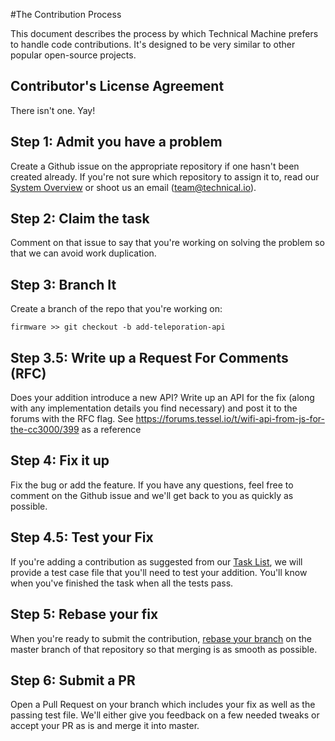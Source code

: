 #The Contribution Process

This document describes the process by which Technical Machine prefers to handle code contributions. It's designed to be very similar to other popular open-source projects.

## Contributor's License Agreement

There isn't one. Yay!

## Step 1: Admit you have a problem

Create a Github issue on the appropriate repository if one hasn't been created already. If you're not sure which repository to assign it to, read our [System Overview](./system-overview.md) or shoot us an email (team@technical.io).

## Step 2: Claim the task

Comment on that issue to say that you're working on solving the problem so that we can avoid work duplication.

## Step 3: Branch It

Create a branch of the repo that you're working on:

```
firmware >> git checkout -b add-teleporation-api
```

## Step 3.5: Write up a Request For Comments (RFC)
Does your addition introduce a new API? Write up an API for the fix (along with any implementation details you find necessary) and post it to the forums with the RFC flag. See https://forums.tessel.io/t/wifi-api-from-js-for-the-cc3000/399 as a reference

## Step 4: Fix it up

Fix the bug or add the feature. If you have any questions, feel free to comment on the Github issue and we'll get back to you as quickly as possible.

## Step 4.5: Test your Fix

If you're adding a contribution as suggested from our [Task List](./task-list.md), we will provide a test case file that you'll need to test your addition. You'll know when you've finished the task when all the tests pass.

## Step 5: Rebase your fix

When you're ready to submit the contribution, [rebase your branch](http://git-scm.com/book/en/Git-Branching-Rebasing) on the master branch of that repository so that merging is as smooth as possible. 

## Step 6: Submit a PR

Open a Pull Request on your branch which includes your fix as well as the passing test file. We'll either give you feedback on a few needed tweaks or accept your PR as is and merge it into master. 




